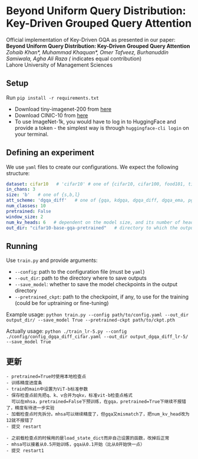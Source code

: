 # Beyond Uniform Query Distribution: Key-Driven Grouped Query Attention

Official implementation of Key-Driven GQA as presented in our paper:
**Beyond Uniform Query Distribution: Key-Driven Grouped Query Attention** </br>
*Zohaib Khan\*, Muhammad Khaquan\*, Omer Tafveez, Burhanuddin Samiwala, Agha Ali Raza (* indicates equal contribution) <br>
Lahore University of Management Sciences  <br>


## Setup

Run `pip install -r requirements.txt`

* Download tiny-imagenet-200 from [here](http://cs231n.stanford.edu/tiny-imagenet-200.zip)
* Download CINIC-10 from [here](https://datashare.is.ed.ac.uk/bitstream/handle/10283/3192/CINIC-10.tar.gz)
* To use ImageNet-1k, you would have to log in to HuggingFace and provide a token - the simplest way is through `huggingface-cli login` on your terminal.

## Defining an experiment

We use `yaml` files to create our configurations. We expect the following structure:
```yaml
dataset: cifar10   # 'cifar10' # one of {cifar10, cifar100, food101, tiny-imagenet-200}
in_chans: 3
size: 'b'   # one of {s,b,l}
att_scheme: 'dgqa_diff'   # one of {gqa, kdgqa, dgqa_diff, dgqa_ema, pgqa}
num_classes: 10
pretrained: False
window_size: 2
num_kv_heads: 6   # dependent on the model size, and its number of heads
out_dir: "cifar10-base-gqa-pretrained"   # directory to which the outputs are saved
```

## Running

Use `train.py` and provide arguments:
- `--config`: path to the configuration file (must be `yaml`)
- `--out_dir`: path to the directory where to save outputs
- `--save_model`: whether to save the model checkpoints in the output directory
- `--pretrained_ckpt`: path to the checkpoint, if any, to use for the training (could be for uptraining or fine-tuning)

Example usage: `python train.py --config path/to/config.yaml --out_dir output_dir/ --save_model True --pretrained-ckpt path/to/ckpt.pth`

Actually usage: `python ./train_lr-5.py --config ./config/config_dgqa_diff_cifar.yaml --out_dir output_dgqa_diff_lr-5/ --save_model True`

## 更新

```
- pretrained=True时使用本地检查点
- 训练精度进度条
- train的main中设置为ViT-b标准参数
- 保存检查点前先把q、k、v合并为qkv，标准vit-b检查点格式
  可以在mhsa，pretrained=False下预训练，在gqa，pretrained=True下继续不报错了，精度有待进一步实验
- 加载检查点时先拆分。mhsa可以继续精度了，但gqa又mismatch了，把num_kv_head改为12就不报错了
- 提交 restart
```
```
- 之前载检查点的时候用的是load_state_dict而非自己设置的函数，改掉后正常
- mhsa可以接着从0.5开始训练，gqa从0.1开始（比从0开始快一点）
- 提交 restart1
```

